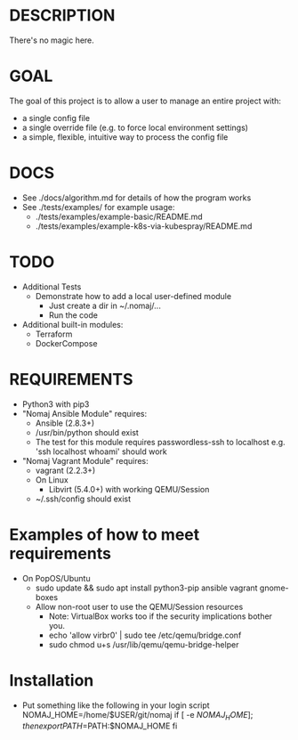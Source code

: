 # DESCRIPTION
There's no magic here.

# GOAL
The goal of this project is to allow a user to manage an entire project with:
- a single config file
- a single override file (e.g. to force local environment settings)
- a simple, flexible, intuitive way to process the config file

# DOCS
- See ./docs/algorithm.md for details of how the program works
- See ./tests/examples/ for example usage:
  - ./tests/examples/example-basic/README.md
  - ./tests/examples/example-k8s-via-kubespray/README.md

# TODO
- Additional Tests
  - Demonstrate how to add a local user-defined module
    - Just create a dir in ~/.nomaj/...
    - Run the code
- Additional built-in modules:
  - Terraform
  - DockerCompose

# REQUIREMENTS
- Python3 with pip3
- "Nomaj Ansible Module" requires:
  - Ansible (2.8.3+)
  - /usr/bin/python should exist
  - The test for this module requires passwordless-ssh to localhost
    e.g. 'ssh localhost whoami' should work
- "Nomaj Vagrant Module" requires:
  - vagrant (2.2.3+)
  - On Linux
    - Libvirt (5.4.0+) with working QEMU/Session
  - ~/.ssh/config should exist

# Examples of how to meet requirements
- On PopOS/Ubuntu
  - sudo update && sudo apt install python3-pip ansible vagrant gnome-boxes
  - Allow non-root user to use the QEMU/Session resources
    - Note: VirtualBox works too if the security implications bother you.
    - echo 'allow virbr0' | sudo tee /etc/qemu/bridge.conf
    - sudo chmod u+s /usr/lib/qemu/qemu-bridge-helper

# Installation
- Put something like the following in your login script
NOMAJ_HOME=/home/$USER/git/nomaj
if [ -e $NOMAJ_HOME ]; then
    export PATH=$PATH:$NOMAJ_HOME
fi
